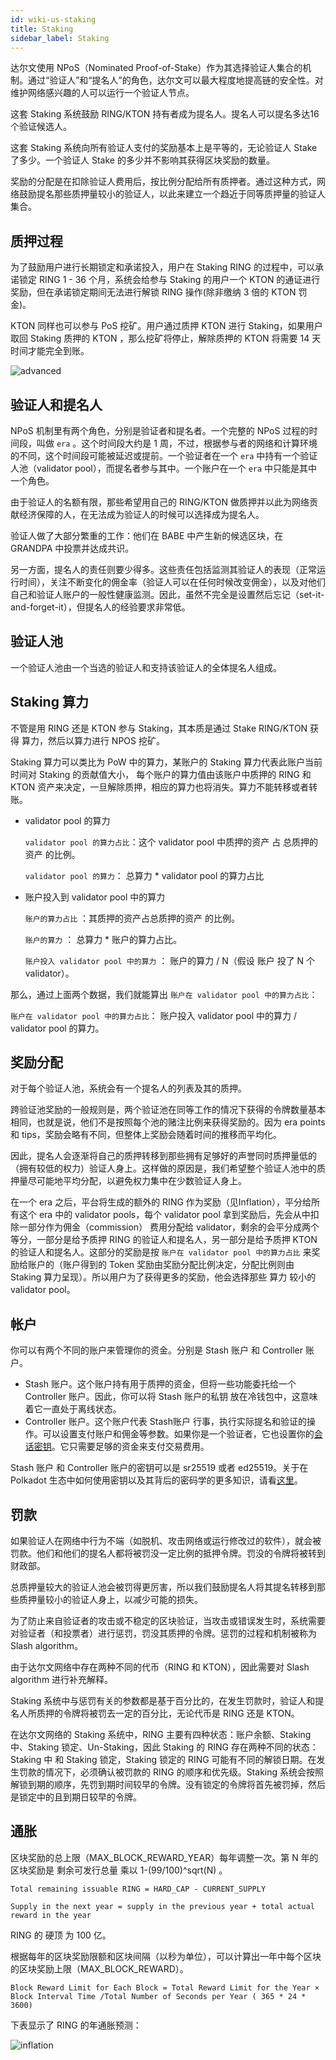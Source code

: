 ```yaml
---
id: wiki-us-staking
title: Staking
sidebar_label: Staking
---
```


达尔文使用 NPoS（Nominated Proof-of-Stake）作为其选择验证人集合的机制。通过“验证人”和“提名人”的角色，达尔文可以最大程度地提高链的安全性。对维护网络感兴趣的人可以运行一个验证人节点。

这套 Staking 系统鼓励 RING/KTON 持有者成为提名人。提名人可以提名多达16个验证候选人。

这套 Staking 系统向所有验证人支付的奖励基本上是平等的，无论验证人 Stake 了多少。一个验证人 Stake 的多少并不影响其获得区块奖励的数量。

奖励的分配是在扣除验证人费用后，按比例分配给所有质押者。通过这种方式，网络鼓励提名那些质押量较小的验证人，以此来建立一个趋近于同等质押量的验证人集合。

## 质押过程

为了鼓励用户进行长期锁定和承诺投入，用户在 Staking RING 的过程中，可以承诺锁定 RING 1 - 36 个月，系统会给参与 Staking 的用户一个 KTON 的通证进行奖励，但在承诺锁定期间无法进行解锁 RING 操作(除非缴纳 3 倍的 KTON 罚金)。

KTON 同样也可以参与 PoS 挖矿。用户通过质押 KTON 进行 Staking，如果用户取回 Staking 质押的 KTON ，那么挖矿将停止，解除质押的 KTON 将需要 14 天时间才能完全到账。

![advanced](assets/wiki-us-staking-advanced.png)

## 验证人和提名人

NPoS 机制里有两个角色，分别是验证者和提名者。一个完整的 NPoS 过程的时间段，叫做 `era` 。这个时间段大约是 1 周，不过，根据参与者的网络和计算环境的不同，这个时间段可能被延迟或提前。一个验证者在一个 `era` 中持有一个验证人池（validator pool），而提名者参与其中。一个账户在一个 `era` 中只能是其中一个角色。

由于验证人的名额有限，那些希望用自己的 RING/KTON 做质押并以此为网络贡献经济保障的人，在无法成为验证人的时候可以选择成为提名人。

验证人做了大部分繁重的工作：他们在 BABE 中产生新的候选区块，在 GRANDPA 中投票并达成共识。

另一方面，提名人的责任则要少得多。这些责任包括监测其验证人的表现（正常运行时间），关注不断变化的佣金率（验证人可以在任何时候改变佣金），以及对他们自己和验证人账户的一般性健康监测。因此，虽然不完全是设置然后忘记（set-it-and-forget-it），但提名人的经验要求非常低。

## 验证人池

一个验证人池由一个当选的验证人和支持该验证人的全体提名人组成。

## Staking 算力

不管是用 RING 还是 KTON 参与 Staking，其本质是通过 Stake RING/KTON 获得 算力，然后以算力进行 NPOS 挖矿。

Staking 算力可以类比为 PoW 中的算力，某账户的 Staking 算力代表此账户当前时间对 Staking 的贡献值大小， 每个账户的算力值由该账户中质押的 RING 和 KTON 资产来决定，一旦解除质押，相应的算力也将消失。算力不能转移或者转账。

- validator pool 的算力

    `validator pool 的算力占比`：这个 validator pool 中质押的资产 占 总质押的资产 的比例。

    `validator pool 的算力`： 总算力 * validator pool 的算力占比

- 账户投入到 validator pool 中的算力

    `账户的算力占比` ：其质押的资产占总质押的资产 的比例。

    `账户的算力` ： 总算力 * 账户的算力占比。

    `账户投入 validator pool 中的算力` ： 账户的算力 / N（假设 账户 投了 N 个 validator）。

那么，通过上面两个数据，我们就能算出 `账户在 validator pool 中的算力占比`：

`账户在 validator pool 中的算力占比`： 账户投入 validator pool 中的算力 / validator pool 的算力。

## 奖励分配

对于每个验证人池，系统会有一个提名人的列表及其的质押。

跨验证池奖励的一般规则是，两个验证池在同等工作的情况下获得的令牌数量基本相同，也就是说，他们不是按照每个池的赌注比例来获得奖励的。因为 era points 和 tips，奖励会略有不同，但整体上奖励会随着时间的推移而平均化。

因此，提名人会逐渐将自己的质押转移到那些拥有足够好的声誉同时质押量低的（拥有较低的权力）验证人身上。这样做的原因是，我们希望整个验证人池中的质押量尽可能地平均分配，以避免权力集中在少数验证人身上。

在一个 era 之后，平台将生成的额外的 RING 作为奖励（见Inflation），平分给所有这个 era 中的 validator pools，每个 validator pool 拿到奖励后，先会从中扣除一部分作为佣金（commission） 费用分配给 validator，剩余的会平分成两个等分，一部分是给予质押 RING 的验证人和提名人，另一部分是给予质押 KTON 的验证人和提名人。这部分的奖励是按 `账户在 validator pool 中的算力占比` 来奖励给账户的（账户得到的 Token 奖励由奖励分配比例决定，分配比例则由 Staking 算力呈现）。所以用户为了获得更多的奖励，他会选择那些 算力 较小的 validator pool。

## 帐户

你可以有两个不同的账户来管理你的资金。分别是 Stash 账户 和 Controller 账户。

- Stash 账户。这个账户持有用于质押的资金，但将一些功能委托给一个 Controller 账户。因此，你可以将 Stash 账户的私钥 放在冷钱包中，这意味着它一直处于离线状态。
- Controller 账户。这个账户代表 Stash账户 行事，执行实际提名和验证的操作。可以设置支付账户和佣金等参数。如果你是一个验证者，它也设置你的[会话密钥](https://wiki.polkadot.network/docs/learn-keys#session-keys)。它只需要足够的资金来支付交易费用。

Stash 账户 和 Controller 账户的密钥可以是 sr25519 或者 ed25519。关于在 Polkadot 生态中如何使用密钥以及其背后的密码学的更多知识，请看[这里](https://wiki.polkadot.network/docs/learn-keys)。

## 罚款

如果验证人在网络中行为不端（如脱机、攻击网络或运行修改过的软件），就会被罚款。他们和他们的提名人都将被罚没一定比例的抵押令牌。罚没的令牌将被转到财政部。

总质押量较大的验证人池会被罚得更厉害，所以我们鼓励提名人将其提名转移到那些质押量较小的验证人身上，以减少可能的损失。

为了防止来自验证者的攻击或不稳定的区块验证，当攻击或错误发生时，系统需要对验证者（和投票者）进行惩罚，罚没其质押的令牌。惩罚的过程和机制被称为 Slash algorithm。

由于达尔文网络中存在两种不同的代币（RING 和 KTON），因此需要对 Slash algorithm 进行补充解释。

Staking 系统中与惩罚有关的参数都是基于百分比的，在发生罚款时，验证人和提名人所质押的令牌将被罚去一定的百分比，无论代币是 RING 还是 KTON。

在达尔文网络的 Staking 系统中，RING 主要有四种状态：账户余额、Staking 中、Staking 锁定、Un-Staking，因此 Staking 的 RING 存在两种不同的状态：Staking 中 和 Staking 锁定，Staking 锁定的 RING 可能有不同的解锁日期。在发生罚款的情况下，必须确认被罚款的 RING 的顺序和优先级。Staking 系统会按照解锁到期的顺序，先罚到期时间较早的令牌。没有锁定的令牌将首先被罚掉，然后是锁定中的且到期日较早的令牌。

## 通胀

区块奖励的总上限（MAX_BLOCK_REWARD_YEAR）每年调整一次。第 N 年的区块奖励是 剩余可发行总量 乘以 1-(99/100)^sqrt(N) 。

```
Total remaining issuable RING = HARD_CAP - CURRENT_SUPPLY

Supply in the next year = supply in the previous year + total actual reward in the year
```

RING 的 硬顶 为 100 亿。

根据每年的区块奖励限额和区块间隔（以秒为单位），可以计算出一年中每个区块的区块奖励上限（MAX_BLOCK_REWARD）。

```
Block Reward Limit for Each Block = Total Reward Limit for the Year × Block Interval Time /Total Number of Seconds per Year ( 365 * 24 * 3600)
```

下表显示了 RING 的年通胀预测：

![inflation](assets/wiki-us-staking-inflation.png)
